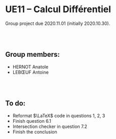 # UE11 – Calcul Différentiel
Group project due 2020.11.01 (initially 2020.10.30).

<br><br>

## Group members:
* HERNOT Anatole
* LEBŒUF Antoine

<br><br>

## To do:
* Reformat $\LaTeX$ code in questions 1, 2, 3
* Finish question 6.1
* Intersection checker in question 7.2
* Finish the conclusion
